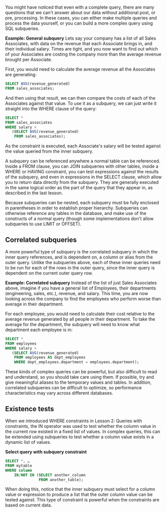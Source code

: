 You might have noticed that even with a complete query, there are many questions that we can't answer about our data without additional post, or pre, processing. In these cases, you can either make multiple queries and process the data yourself, or you can build a more complex query using SQL subqueries.

**Example: General subquery**
Lets say your company has a list of all Sales Associates, with data on the revenue that each Associate brings in, and their individual salary. Times are tight, and you now want to find out which of your Associates are costing the company more than the average revenue brought per Associate.

First, you would need to calculate the average revenue all the Associates are generating:
```sql
SELECT AVG(revenue_generated)
FROM sales_associates;
```
And then using that result, we can then compare the costs of each of the Associates against that value. To use it as a subquery, we can just write it straight into the WHERE clause of the query:
```sql
SELECT *
FROM sales_associates
WHERE salary > 
   (SELECT AVG(revenue_generated)
    FROM sales_associates);
```
As the constraint is executed, each Associate's salary will be tested against the value queried from the inner subquery.

A subquery can be referenced anywhere a normal table can be referenced. Inside a FROM clause, you can JOIN subqueries with other tables, inside a WHERE or HAVING constraint, you can test expressions against the results of the subquery, and even in expressions in the SELECT clause, which allow you to return data directly from the subquery. They are generally executed in the same logical order as the part of the query that they appear in, as described in the last lesson.

Because subqueries can be nested, each subquery must be fully enclosed in parentheses in order to establish proper hierarchy. Subqueries can otherwise reference any tables in the database, and make use of the constructs of a normal query (though some implementations don't allow subqueries to use LIMIT or OFFSET).

## Correlated subqueries
A more powerful type of subquery is the correlated subquery in which the inner query references, and is dependent on, a column or alias from the outer query. Unlike the subqueries above, each of these inner queries need to be run for each of the rows in the outer query, since the inner query is dependent on the current outer query row.

**Example: Correlated subquery**
Instead of the list of just Sales Associates above, imagine if you have a general list of Employees, their departments (engineering, sales, etc.), revenue, and salary. This time, you are now looking across the company to find the employees who perform worse than average in their department.

For each employee, you would need to calculate their cost relative to the average revenue generated by all people in their department. To take the average for the department, the subquery will need to know what department each employee is in:
```sql
SELECT *
FROM employees
WHERE salary > 
   (SELECT AVG(revenue_generated)
    FROM employees AS dept_employees
    WHERE dept_employees.department = employees.department);
```
These kinds of complex queries can be powerful, but also difficult to read and understand, so you should take care using them. If possible, try and give meaningful aliases to the temporary values and tables. In addition, correlated subqueries can be difficult to optimize, so performance characteristics may vary across different databases.

## Existence tests
When we introduced WHERE constraints in Lesson 2: Queries with constraints, the IN operator was used to test whether the column value in the current row existed in a fixed list of values. In complex queries, this can be extended using subqueries to test whether a column value exists in a dynamic list of values.

**Select query with subquery constraint**
```sql
SELECT *, …
FROM mytable
WHERE column
    IN/NOT IN (SELECT another_column
               FROM another_table);
```
When doing this, notice that the inner subquery must select for a column value or expression to produce a list that the outer column value can be tested against. This type of constraint is powerful when the constraints are based on current data.

